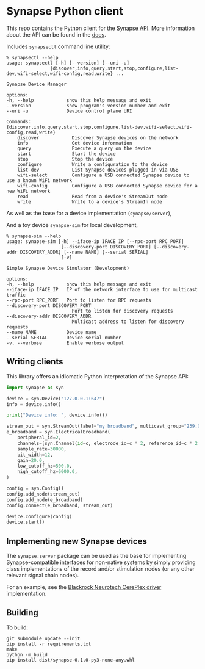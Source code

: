 # Synapse Python client

This repo contains the Python client for the [Synapse API](https://science.xyz/technologies/synapse). More information about the API can be found in the [docs](https://science.xyz/docs/d/synapse/index).

Includes `synapsectl` command line utility:

    % synapsectl --help
    usage: synapsectl [-h] [--version] [--uri -u]
                    {discover,info,query,start,stop,configure,list-dev,wifi-select,wifi-config,read,write} ...

    Synapse Device Manager

    options:
    -h, --help            show this help message and exit
    --version             show program's version number and exit
    --uri -u              Device control plane URI

    Commands:
    {discover,info,query,start,stop,configure,list-dev,wifi-select,wifi-config,read,write}
        discover            Discover Synapse devices on the network
        info                Get device information
        query               Execute a query on the device
        start               Start the device
        stop                Stop the device
        configure           Write a configuration to the device
        list-dev            List Synapse devices plugged in via USB
        wifi-select         Configure a USB connected Synapse device to use a known WiFi network
        wifi-config         Configure a USB connected Synapse device for a new WiFi network
        read                Read from a device's StreamOut node
        write               Write to a device's StreamIn node

As well as the base for a device implementation (`synapse/server`),

And a toy device `synapse-sim` for local development,

    % synapse-sim --help
    usage: synapse-sim [-h] --iface-ip IFACE_IP [--rpc-port RPC_PORT]
                        [--discovery-port DISCOVERY_PORT] [--discovery-addr DISCOVERY_ADDR] [--name NAME] [--serial SERIAL]
                        [-v]

    Simple Synapse Device Simulator (Development)

    options:
    -h, --help            show this help message and exit
    --iface-ip IFACE_IP   IP of the network interface to use for multicast traffic
    --rpc-port RPC_PORT   Port to listen for RPC requests
    --discovery-port DISCOVERY_PORT
                            Port to listen for discovery requests
    --discovery-addr DISCOVERY_ADDR
                            Multicast address to listen for discovery requests
    --name NAME           Device name
    --serial SERIAL       Device serial number
    -v, --verbose         Enable verbose output

## Writing clients

This library offers an idiomatic Python interpretation of the Synapse API:

```python
import synapse as syn

device = syn.Device("127.0.0.1:647")
info = device.info()

print("Device info: ", device.info())

stream_out = syn.StreamOut(label="my broadband", multicast_group="239.0.0.1")
e_broadband = syn.ElectricalBroadband(
    peripheral_id=2,
    channels=[syn.Channel(id=c, electrode_id=c * 2, reference_id=c * 2 + 1) for c in range(32)],
    sample_rate=30000,
    bit_width=12,
    gain=20.0,
    low_cutoff_hz=500.0,
    high_cutoff_hz=6000.0,
)

config = syn.Config()
config.add_node(stream_out)
config.add_node(e_broadband)
config.connect(e_broadband, stream_out)

device.configure(config)
device.start()

```

## Implementing new Synapse devices

The `synapse.server` package can be used as the base for implementing Synapse-compatible interfaces for non-native systems by simply providing class implementations of the record and/or stimulation nodes (or any other relevant signal chain nodes).

For an example, see the [Blackrock Neurotech CerePlex driver](https://github.com/sciencecorp/synapse-cereplex-driver) implementation.

## Building

To build:

    git submodule update --init
    pip install -r requirements.txt
    make
    python -m build
    pip install dist/synapse-0.1.0-py3-none-any.whl
